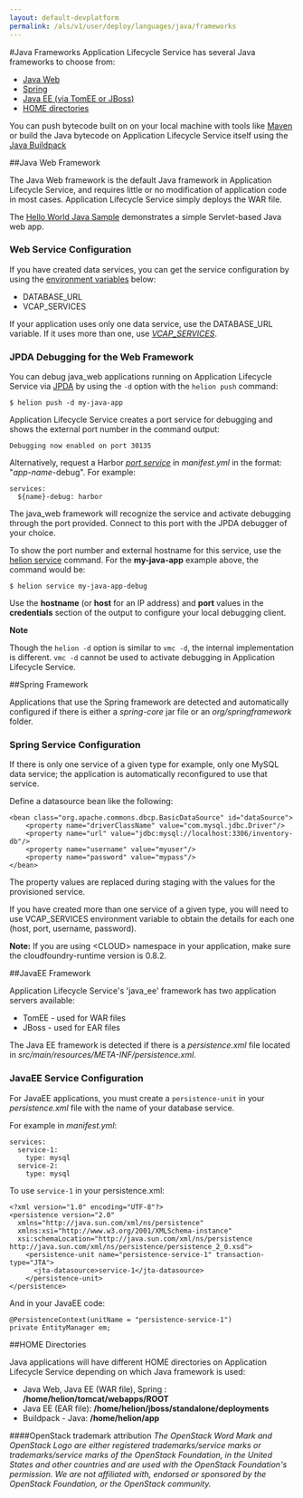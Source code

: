 ```yaml
---
layout: default-devplatform
permalink: /als/v1/user/deploy/languages/java/frameworks
---
```

<!--UNDER REVISION-->
#Java Frameworks
Application Lifecycle Service has several Java frameworks to choose from:

-   [Java Web](#java-web)
-   [Spring](#spring)
-   [Java EE (via TomEE or JBoss)](#javaee)
-	[HOME directories](#home-dir)


You can push bytecode built on on your local machine with tools like [Maven](http://maven.apache.org/) or build the Java bytecode on Application Lifecycle Service
itself using the [Java Buildpack](/als/v1/user/deploy/buildpack/#buildpacks)


##Java Web Framework<a name="java-web"></a>

The Java Web framework is the default Java framework in Application Lifecycle Service, and
requires little or no modification of application code in most cases.
Application Lifecycle Service simply deploys the WAR file.

The [Hello World Java Sample](/helion/devplatform/workbook/helloworld/java/)
demonstrates a simple Servlet-based Java web app.

### Web Service Configuration

If you have created data services, you can get the service configuration
by using the [environment
variables](/als/v1/user/reference/environment/#environment-variables)
below:

-   DATABASE\_URL
-   VCAP\_SERVICES
<!---   STACKAT0\_SERVICES-->

If your application uses only one data service, use the DATABASE\_URL
variable. If it uses more than one, use
[*VCAP\_SERVICES*](/als/v1/user/services/data-services/#database-services-vcap-services). <!--[*STACKAT0\_SERVICES*](/als/v1/user/services/data-services/#database-services-helion-services)-->
### JPDA Debugging for the Web Framework

You can debug java\_web applications running on Application Lifecycle Service via
[JPDA](/als/v1/admin/reference/architecture/)
by using the `-d` option with the
`helion push` command:

    $ helion push -d my-java-app

Application Lifecycle Service creates a port service for debugging and shows the external
port number in the command output:

    Debugging now enabled on port 30135

Alternatively, request a Harbor [*port
service*](/als/v1/user/services/port-service/#port-service) in
*manifest.yml* in the format: "*app-name*-debug". For example:

    services:
      ${name}-debug: harbor

The java\_web framework will recognize the service and activate
debugging through the port provided. Connect to this port with the JPDA
debugger of your choice.

To show the port number and external hostname for this service, use the 
[helion service](/als/v1/user/reference/client-ref/#command-services)
command. For the **my-java-app** example above, the command would be:

    $ helion service my-java-app-debug

Use the **hostname** (or **host** for an IP address) and **port** values in the **credentials** section of the output to configure your local
debugging client.

<!--The
[*STACKAT0\_DEBUG\_COMMAND*](/als/v1/user/deploy/app-debug/#app-debug-helion-debug-command)
environment variable can be used to automatically start a debugger or
IDE instance with the appropriate host and port values. -->

**Note**

Though the `helion -d` option is similar to
`vmc -d`, the internal implementation is different.
`vmc -d` cannot be used to activate debugging in
Application Lifecycle Service.


##Spring Framework<a name="spring"></a>

Applications that use the Spring framework are detected and automatically
configured if there is either a *spring-core* jar file or an
*org/springframework* folder.

### Spring Service Configuration

If there is only one service of a given type for example, only one MySQL data service; the application is automatically reconfigured to use that
service.

Define a datasource bean like the following:

    <bean class="org.apache.commons.dbcp.BasicDataSource" id="dataSource">
        <property name="driverClassName" value="com.mysql.jdbc.Driver"/>
        <property name="url" value="jdbc:mysql://localhost:3306/inventory-db"/>
        <property name="username" value="myuser"/>
        <property name="password" value="mypass"/>
    </bean>

The property values are replaced during staging with the values for the
provisioned service.

If you have created more than one service of a given type, you will need
to use VCAP\_SERVICES environment variable to obtain the details for
each one (host, port, username, password).

**Note:** If you are using \<CLOUD\> namespace in your application, make sure the
cloudfoundry-runtime version is 0.8.2.


##JavaEE Framework <a name="javaee"></a>

Application Lifecycle Service's 'java\_ee' framework has two application servers available:

-   TomEE - used for WAR files
-   JBoss - used for EAR files

The Java EE framework is detected if there is a *persistence.xml* file
located in *src/main/resources/META-INF/persistence.xml*.

### JavaEE Service Configuration

For JavaEE applications, you must create a `persistence-unit` in your *persistence.xml* file with the name of your database
service.

For example in *manifest.yml*:

    services:
      service-1:
        type: mysql
      service-2:
        type: mysql

To use `service-1` in your persistence.xml:

    <?xml version="1.0" encoding="UTF-8"?>
    <persistence version="2.0"
      xmlns="http://java.sun.com/xml/ns/persistence"
      xmlns:xsi="http://www.w3.org/2001/XMLSchema-instance"
      xsi:schemaLocation="http://java.sun.com/xml/ns/persistence http://java.sun.com/xml/ns/persistence/persistence_2_0.xsd">
        <persistence-unit name="persistence-service-1" transaction-type="JTA">
          <jta-datasource>service-1</jta-datasource>
        </persistence-unit>
    </persistence>

And in your JavaEE code:

    @PersistenceContext(unitName = "persistence-service-1")
    private EntityManager em;

##HOME Directories<a name="home-dir"></a>

Java applications will have different HOME directories on Application Lifecycle Service
depending on which Java framework is used:

-   Java Web, Java EE (WAR file), Spring <!--Lift and Grails-->:
    **/home/helion/tomcat/webapps/ROOT**
-   Java EE (EAR file): **/home/helion/jboss/standalone/deployments**
-   Buildpack - Java<!--, Play-->: **/home/helion/app**
<!-- replaced Stackat0 with helion in previous URLs, correct? also removed undocumented pacs/frameworks-->

####OpenStack trademark attribution
*The OpenStack Word Mark and OpenStack Logo are either registered trademarks/service marks or trademarks/service marks of the OpenStack Foundation, in the United States and other countries and are used with the OpenStack Foundation's permission. We are not affiliated with, endorsed or sponsored by the OpenStack Foundation, or the OpenStack community.*